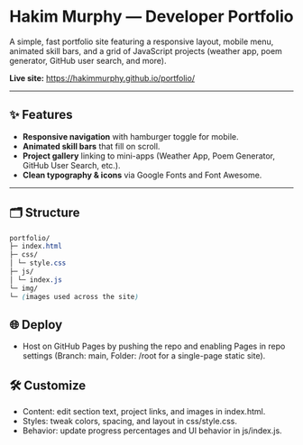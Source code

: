 # Hakim Murphy — Developer Portfolio

A simple, fast portfolio site featuring a responsive layout, mobile menu, animated skill bars, and a grid of JavaScript projects (weather app, poem generator, GitHub user search, and more).

**Live site:** https://hakimmurphy.github.io/portfolio/

---

## ✨ Features

- **Responsive navigation** with hamburger toggle for mobile.
- **Animated skill bars** that fill on scroll.
- **Project gallery** linking to mini-apps (Weather App, Poem Generator, GitHub User Search, etc.).
- **Clean typography & icons** via Google Fonts and Font Awesome.

---

## 🗂️ Structure

```css
portfolio/
├─ index.html
├─ css/
│ └─ style.css
├─ js/
│ └─ index.js
└─ img/
└─ (images used across the site)
```

## 🌐 Deploy
- Host on GitHub Pages by pushing the repo and enabling Pages in repo settings
(Branch: main, Folder: /root for a single-page static site).

## 🛠️ Customize
- Content: edit section text, project links, and images in index.html.
- Styles: tweak colors, spacing, and layout in css/style.css.
- Behavior: update progress percentages and UI behavior in js/index.js.

